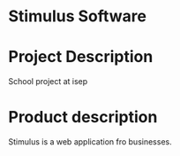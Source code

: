 # Stimulus Software 

# Project Description
School project at isep

# Product description
Stimulus is a web application fro businesses. 

